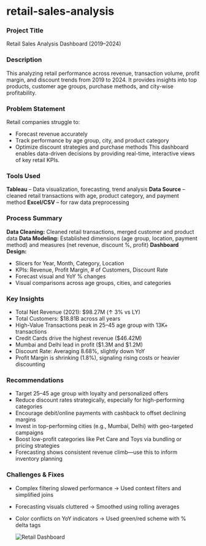 # retail-sales-analysis
### Project Title
Retail Sales Analysis Dashboard (2019–2024)
### Description
This analyzing retail performance across revenue, transaction volume, profit margin, and discount trends from 2019 to 2024. It provides insights into top products, customer age groups, purchase methods, and city-wise profitability.
### Problem Statement
Retail companies struggle to:
- Forecast revenue accurately
- Track performance by age group, city, and product category
- Optimize discount strategies and purchase methods
This dashboard enables data-driven decisions by providing real-time, interactive views of key retail KPIs.
### Tools Used
**Tableau** – Data visualization, forecasting, trend analysis
**Data Source** – cleaned retail transactions with age, product category, and payment method
**Excel/CSV** – for raw data preprocessing 
### Process Summary
**Data Cleaning:** Cleaned retail transactions, merged customer and product data
**Data Modeling:** Established dimensions (age group, location, payment method) and measures (net revenue, discount %, profit)
**Dashboard Design:**
  - Slicers for Year, Month, Category, Location
  - KPIs: Revenue, Profit Margin, # of Customers, Discount Rate
  - Forecast visual and YoY % changes
  - Visual comparisons across age groups, cities, and categories
### Key Insights
- Total Net Revenue (2021): $98.27M (↑ 3% vs LY)
- Total Customers: $18.81B across all years
- High-Value Transactions peak in 25–45 age group with 13K+ transactions
- Credit Cards drive the highest revenue ($46.42M)
- Mumbai and Delhi lead in profit ($1.3M and $1.2M)
- Discount Rate: Averaging 8.68%, slightly down YoY
- Profit Margin is shrinking (1.8%), signaling rising costs or heavier discounting
### Recommendations
- Target 25–45 age group with loyalty and personalized offers
- Reduce discount rates strategically, especially for high-performing categories
- Encourage debit/online payments with cashback to offset declining margins
- Invest in top-performing cities (e.g., Mumbai, Delhi) with geo-targeted campaigns
- Boost low-profit categories like Pet Care and Toys via bundling or pricing strategies
- Forecasting shows consistent revenue climb—use this to inform inventory planning
### Challenges & Fixes
- Complex filtering slowed performance → Used context filters and simplified joins
- Forecasting visuals cluttered → Smoothed using rolling averages
- Color conflicts on YoY indicators → Used green/red scheme with % delta tags

  ![Retail Dashboard](https://github.com/user-attachments/assets/7b2c1f14-4ac0-4028-a101-cd57234da9f0)
